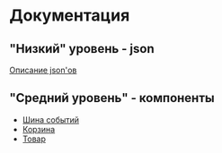 # Документация

## "Низкий" уровень - json

[Описание json'ов](json/json.md)

## "Средний уровень" - компоненты
* [Шина событий](events/events.md)
* [Корзина](cart/cart.md)
* [Товар](product/product.md)